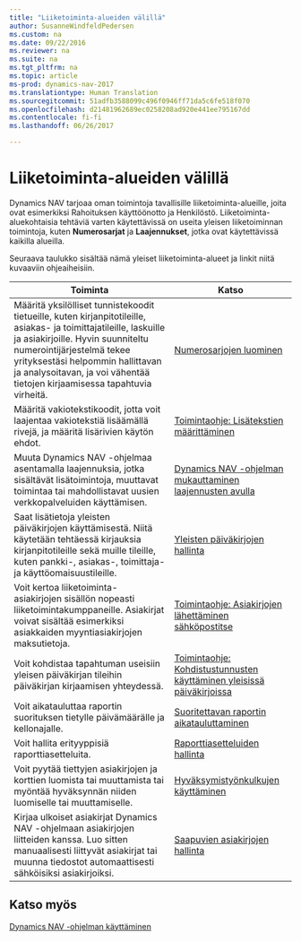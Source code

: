 ```yaml
---
title: "Liiketoiminta-alueiden välillä"
author: SusanneWindfeldPedersen
ms.custom: na
ms.date: 09/22/2016
ms.reviewer: na
ms.suite: na
ms.tgt_pltfrm: na
ms.topic: article
ms-prod: dynamics-nav-2017
ms.translationtype: Human Translation
ms.sourcegitcommit: 51adfb3588099c496f0946ff71da5c6fe518f070
ms.openlocfilehash: d21481962689ec0258208ad920e441ee795167dd
ms.contentlocale: fi-fi
ms.lasthandoff: 06/26/2017

---
```


# <a name="across-business-areas"></a>Liiketoiminta-alueiden välillä

Dynamics NAV tarjoaa oman toimintoja tavallisille liiketoiminta-alueille, joita ovat esimerkiksi Rahoituksen käyttöönotto ja Henkilöstö. Liiketoiminta-aluekohtaisia tehtäviä varten käytettävissä on useita yleisen liiketoiminnan toimintoja, kuten **Numerosarjat** ja **Laajennukset**, jotka ovat käytettävissä kaikilla alueilla.

Seuraava taulukko sisältää nämä yleiset liiketoiminta-alueet ja linkit niitä kuvaaviin ohjeaiheisiin.

|Toiminta   |Katso   |
|-----|------|
|Määritä yksilölliset tunnistekoodit tietueille, kuten kirjanpitotileille, asiakas- ja toimittajatileille, laskuille ja asiakirjoille. Hyvin suunniteltu numerointijärjestelmä tekee yrityksestäsi helpommin hallittavan ja analysoitavan, ja voi vähentää tietojen kirjaamisessa tapahtuvia virheitä.|[Numerosarjojen luominen](ui-create-number-series.md)|
|Määritä vakiotekstikoodit, jotta voit laajentaa vakiotekstiä lisäämällä rivejä, ja määritä lisärivien käytön ehdot.|[Toimintaohje: Lisätekstien määrittäminen](ui-how-define-ext-text.md)|
|Muuta Dynamics NAV -ohjelmaa asentamalla laajennuksia, jotka sisältävät lisätoimintoja, muuttavat toimintaa tai mahdollistavat uusien verkkopalveluiden käyttämisen.|[Dynamics NAV -ohjelman mukauttaminen laajennusten avulla](ui-extensions.md)|
|Saat lisätietoja yleisten päiväkirjojen käyttämisestä. Niitä käytetään tehtäessä kirjauksia kirjanpitotileille sekä muille tileille, kuten pankki-, asiakas-, toimittaja- ja käyttöomaisuustileille.|[Yleisten päiväkirjojen hallinta](ui-work-general-journals.md)|
|Voit kertoa liiketoiminta-asiakirjojen sisällön nopeasti liiketoimintakumppaneille. Asiakirjat voivat sisältää esimerkiksi asiakkaiden myyntiasiakirjojen maksutietoja.|[Toimintaohje: Asiakirjojen lähettäminen sähköpostitse](ui-how-send-documents-email.md)|
|Voit kohdistaa tapahtuman useisiin yleisen päiväkirjan tileihin päiväkirjan kirjaamisen yhteydessä.|[Toimintaohje: Kohdistustunnusten käyttäminen yleisissä päiväkirjoissa](ui-how-use-allocation-keys-general-journals.md)|
|Voit aikatauluttaa raportin suorituksen tietylle päivämäärälle ja kellonajalle.|[Suoritettavan raportin aikatauluttaminen](ui-schedule-report.md)|
|Voit hallita erityyppisiä raporttiasetteluita.|[Raporttiasetteluiden hallinta](ui-manage-report-layouts.md)|
|Voit pyytää tiettyjen asiakirjojen ja korttien luomista tai muuttamista tai myöntää hyväksynnän niiden luomiselle tai muuttamiselle.|[Hyväksymistyönkulkujen käyttäminen](across-how-use-approval-workflows.md)|
|Kirjaa ulkoiset asiakirjat Dynamics NAV -ohjelmaan asiakirjojen liitteiden kanssa. Luo sitten manuaalisesti liittyvät asiakirjat tai muunna tiedostot automaattisesti sähköisiksi asiakirjoiksi.|[Saapuvien asiakirjojen hallinta](across-income-documents.md)|

## <a name="see-also"></a>Katso myös
[Dynamics NAV -ohjelman käyttäminen](ui-work-product.md)



